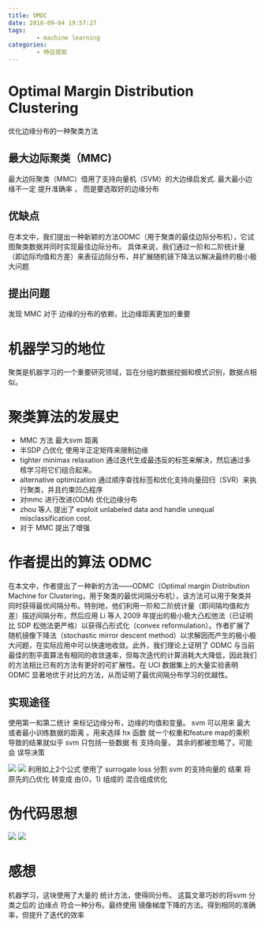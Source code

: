 ```yaml
---
title: OMDC
date: 2018-09-04 19:57:27
tags:
        - machine learning
categories: 
		- 特征提取
---
```


# Optimal Margin Distribution Clustering
优化边缘分布的一种聚类方法

## 最大边际聚类（MMC)
最大边际聚类（MMC）借用了支持向量机（SVM）的大边缘启发式.
最大最小边缘不一定 提升准确率 ， 而是要选取好的边缘分布

## 优缺点 
在本文中，我们提出一种新颖的方法ODMC（用于聚类的最佳边际分布机），它试图聚类数据并同时实现最佳边际分布。
具体来说，我们通过一阶和二阶统计量（即边际均值和方差）来表征边际分布，并扩展随机镜下降法以解决最终的极小极大问题

## 提出问题
发现 MMC 对于 边缘的分布的依赖，比边缘距离更加的重要

# 机器学习的地位
聚类是机器学习的一个重要研究领域，旨在分组的数据挖掘和模式识别，数据点相似。

# 聚类算法的发展史
- MMC 方法 最大svm 距离
- 半SDP 凸优化 使用半正定矩阵来限制边缘
- tighter minimax relaxation  通过迭代生成最违反的标签来解决，然后通过多核学习将它们组合起来。
- alternative optimization 通过顺序查找标签和优化支持向量回归（SVR）来执行聚类，并且约束凹凸程序
- 对mmc 进行改进(ODM)   优化边缘分布 
- zhou 等人 提出了 exploit unlabeled data and handle unequal misclassification cost.
- 对于 MMC 提出了增强

# 作者提出的算法 ODMC 
在本文中，作者提出了一种新的方法——ODMC（Optimal margin Distribution Machine for Clustering，用于聚类的最优间隔分布机），该方法可以用于聚类并同时获得最优间隔分布。特别地，他们利用一阶和二阶统计量（即间隔均值和方差）描述间隔分布，然后应用 Li 等人 2009 年提出的极小极大凸松弛法（已证明比 SDP 松弛法更严格）以获得凸形式化（convex reformulation）。作者扩展了随机镜像下降法（stochastic mirror descent method）以求解因而产生的极小极大问题，在实际应用中可以快速地收敛。此外，我们理论上证明了 ODMC 与当前最佳的割平面算法有相同的收敛速率，但每次迭代的计算消耗大大降低，因此我们的方法相比已有的方法有更好的可扩展性。在 UCI 数据集上的大量实验表明 ODMC 显著地优于对比的方法，从而证明了最优间隔分布学习的优越性。

## 实现途径
使用第一和第二统计 来标记边缘分布，边缘的均值和变量。
svm 可以用来 最大或者最小训练数据的距离 。用来选择 hx 函数  就一个权重和feature map的乘积
导致的结果就似乎 svm 只包括一些数据  有 支持向量， 其余的都被忽略了，可能会 误导决策

![](/images/odmc/3.png) 
![](/images/odmc/4.png) 
利用如上2个公式 使用了 surrogate loss  分割 svm 的支持向量的 结果 
将原先的凸优化  转变成 由{0，1} 组成的 混合组成优化

# 伪代码思想 
![](/images/odmc/1.png) 
![](/images/odmc/2.png) 

# 感想
机器学习，这块使用了大量的 统计方法，使得同分布。
这篇文章巧妙的将svm 分类之后的 边缘点 符合一种分布。最终使用  镜像梯度下降的方法。得到相同的准确率，但提升了迭代的效率